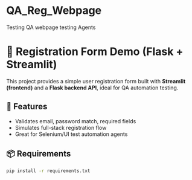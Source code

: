# QA_Reg_Webpage
Testing QA webpage testing Agents 
# 📝 Registration Form Demo (Flask + Streamlit)

This project provides a simple user registration form built with **Streamlit (frontend)** and a **Flask backend API**, ideal for QA automation testing.

## 🚀 Features

- Validates email, password match, required fields
- Simulates full-stack registration flow
- Great for Selenium/UI test automation agents

## 📦 Requirements

```bash
pip install -r requirements.txt

